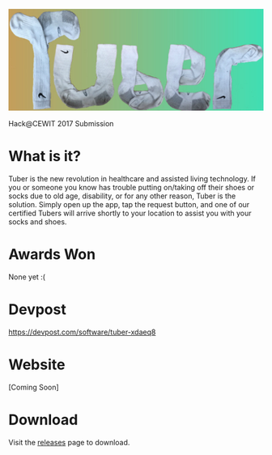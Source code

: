 ![Tuber](https://raw.githubusercontent.com/theryan722/Tuber/master/Logo/tuber_logo_512x204.jpg)

Hack@CEWIT 2017 Submission

# What is it?
Tuber is the new revolution in healthcare and assisted living technology. If you or someone you know has trouble putting on/taking off their shoes or socks due to old age, disability, or for any other reason, Tuber is the solution. Simply open up the app, tap the request button, and one of our certified Tubers will arrive shortly to your location to assist you with your socks and shoes.

# Awards Won
None yet :(

# Devpost
https://devpost.com/software/tuber-xdaeq8

# Website
[Coming Soon]

# Download
Visit the [releases](https://github.com/theryan722/Tuber/releases) page to download.
